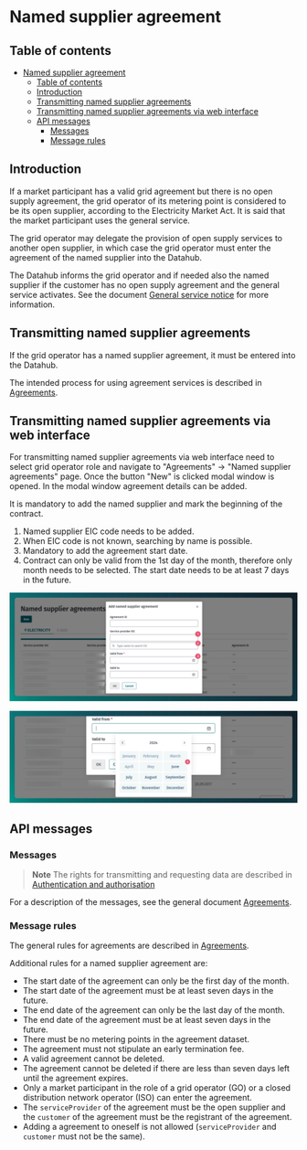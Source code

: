 ﻿# Named supplier agreement

## Table of contents

<!-- TOC -->
* [Named supplier agreement](#named-supplier-agreement)
  * [Table of contents](#table-of-contents)
  * [Introduction](#introduction)
  * [Transmitting named supplier agreements](#transmitting-named-supplier-agreements)
  * [Transmitting named supplier agreements via web interface](#transmitting-named-supplier-agreements-via-web-interface)
  * [API messages](#api-messages)
    * [Messages](#messages)
    * [Message rules](#message-rules)
<!-- TOC -->

## Introduction

If a market participant has a valid grid agreement but there is no open supply agreement, the grid operator of its metering point is considered to be its open supplier, according to the Electricity Market Act. It is said that the market participant uses the general service.

The grid operator may delegate the provision of open supply services to another open supplier, in which case the grid operator must enter the agreement of the named supplier into the Datahub.

The Datahub informs the grid operator and if needed also the named supplier if the customer has no open supply agreement and the general service activates. See the document [General service notice](08-general-service-notice.md) for more information.

## Transmitting named supplier agreements

If the grid operator has a named supplier agreement, it must be entered into the Datahub.

The intended process for using agreement services is described in [Agreements](06-agreements.md).

## Transmitting named supplier agreements via web interface

For transmitting named supplier agreements via web interface need to select grid operator role and navigate to "Agreements" -> "Named supplier agreements" page. Once the button "New" is clicked modal window is opened. In the modal window agreement details can be added.

It is mandatory to add the named supplier and mark the beginning of the contract.

1. Named supplier EIC code needs to be added.
2. When EIC code is not known, searching by name is possible.
3. Mandatory to add the agreement start date.
4. Contract can only be valid from the 1st day of the month, therefore only month needs to be selected. The start date needs to be at least 7 days in the future.

![Add agreement](../images/opp-ui/agreement/named-supplier-agreement/add_agreement.png)

![Select start date](../images/opp-ui/agreement/named-supplier-agreement/add_agreement_date.png)

## API messages

### Messages

> **Note**
> The rights for transmitting and requesting data are described in [Authentication and authorisation](03-authentication-and-authorisation.md)

For a description of the messages, see the general document [Agreements](06-agreements.md).

### Message rules

The general rules for agreements are described in [Agreements](06-agreements.md#message-rules).

Additional rules for a named supplier agreement are:

- The start date of the agreement can only be the first day of the month.
- The start date of the agreement must be at least seven days in the future.
- The end date of the agreement can only be the last day of the month.
- The end date of the agreement must be at least seven days in the future.
- There must be no metering points in the agreement dataset.
- The agreement must not stipulate an early termination fee.
- A valid agreement cannot be deleted.
- The agreement cannot be deleted if there are less than seven days left until the agreement expires.
- Only a market participant in the role of a grid operator (GO) or a closed distribution network operator (ISO) can enter the agreement.
- The `serviceProvider` of the agreement must be the open supplier and the `customer` of the agreement must be the registrant of the agreement.
- Adding a agreement to oneself is not allowed (`serviceProvider` and `customer` must not be the same).
